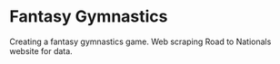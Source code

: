 # Fantasy Gymnastics

Creating a fantasy gymnastics game.  Web scraping Road to Nationals website for data.
